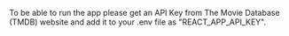 To be able to run the app please get an API Key from The Movie Database (TMDB) website and add it to your .env file as "REACT_APP_API_KEY".
